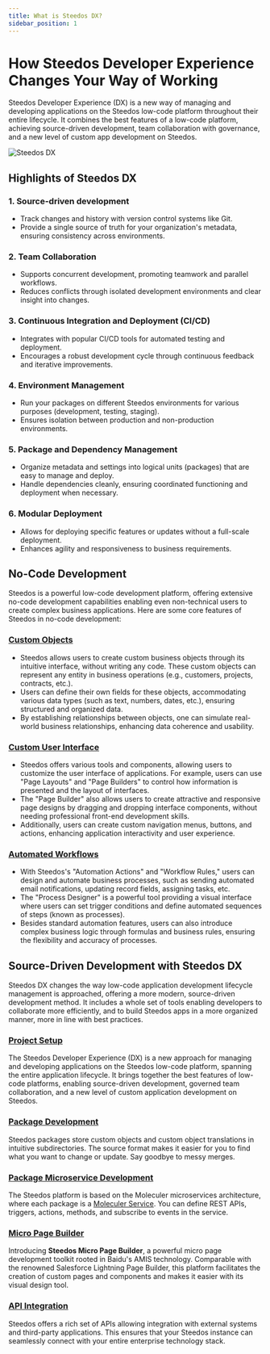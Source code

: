 ```yaml
---
title: What is Steedos DX?
sidebar_position: 1
---
```


# How Steedos Developer Experience Changes Your Way of Working

Steedos Developer Experience (DX) is a new way of managing and developing applications on the Steedos low-code platform throughout their entire lifecycle. It combines the best features of a low-code platform, achieving source-driven development, team collaboration with governance, and a new level of custom app development on Steedos.

![Steedos DX](/img/platform/steedos-dx.png)

## Highlights of Steedos DX

### 1. Source-driven development
- Track changes and history with version control systems like Git.
- Provide a single source of truth for your organization's metadata, ensuring consistency across environments.

### 2. Team Collaboration
- Supports concurrent development, promoting teamwork and parallel workflows.
- Reduces conflicts through isolated development environments and clear insight into changes.

### 3. Continuous Integration and Deployment (CI/CD)
- Integrates with popular CI/CD tools for automated testing and deployment.
- Encourages a robust development cycle through continuous feedback and iterative improvements.

### 4. Environment Management
- Run your packages on different Steedos environments for various purposes (development, testing, staging).
- Ensures isolation between production and non-production environments.

### 5. Package and Dependency Management
- Organize metadata and settings into logical units (packages) that are easy to manage and deploy.
- Handle dependencies cleanly, ensuring coordinated functioning and deployment when necessary.

### 6. Modular Deployment
- Allows for deploying specific features or updates without a full-scale deployment.
- Enhances agility and responsiveness to business requirements.

## No-Code Development

Steedos is a powerful low-code development platform, offering extensive no-code development capabilities enabling even non-technical users to create complex business applications. Here are some core features of Steedos in no-code development:

### [Custom Objects](/no-code/customize/)

- Steedos allows users to create custom business objects through its intuitive interface, without writing any code. These custom objects can represent any entity in business operations (e.g., customers, projects, contracts, etc.).
- Users can define their own fields for these objects, accommodating various data types (such as text, numbers, dates, etc.), ensuring structured and organized data.
- By establishing relationships between objects, one can simulate real-world business relationships, enhancing data coherence and usability.

### [Custom User Interface](/no-code/application/)

- Steedos offers various tools and components, allowing users to customize the user interface of applications. For example, users can use "Page Layouts" and "Page Builders" to control how information is presented and the layout of interfaces.
- The "Page Builder" also allows users to create attractive and responsive page designs by dragging and dropping interface components, without needing professional front-end development skills.
- Additionally, users can create custom navigation menus, buttons, and actions, enhancing application interactivity and user experience.

### [Automated Workflows](/automation/)

- With Steedos's "Automation Actions" and "Workflow Rules," users can design and automate business processes, such as sending automated email notifications, updating record fields, assigning tasks, etc.
- The "Process Designer" is a powerful tool providing a visual interface where users can set trigger conditions and define automated sequences of steps (known as processes).
- Besides standard automation features, users can also introduce complex business logic through formulas and business rules, ensuring the flexibility and accuracy of processes.

## Source-Driven Development with Steedos DX

Steedos DX changes the way low-code application development lifecycle management is approached, offering a more modern, source-driven development method. It includes a whole set of tools enabling developers to collaborate more efficiently, and to build Steedos apps in a more organized manner, more in line with best practices.

### [Project Setup](/developer/setup/)

The Steedos Developer Experience (DX) is a new approach for managing and developing applications on the Steedos low-code platform, spanning the entire application lifecycle. It brings together the best features of low-code platforms, enabling source-driven development, governed team collaboration, and a new level of custom application development on Steedos.

### [Package Development](/developer/package/)

Steedos packages store custom objects and custom object translations in intuitive subdirectories. The source format makes it easier for you to find what you want to change or update. Say goodbye to messy merges.

### [Package Microservice Development](/developer/service/)

The Steedos platform is based on the Moleculer microservices architecture, where each package is a [Moleculer Service](https://moleculer.services/docs/0.14/services). You can define REST APIs, triggers, actions, methods, and subscribe to events in the service.

### [Micro Page Builder](/developer/micro-page/)

Introducing **Steedos Micro Page Builder**, a powerful micro page development toolkit rooted in Baidu's AMIS technology. Comparable with the renowned Salesforce Lightning Page Builder, this platform facilitates the creation of custom pages and components and makes it easier with its visual design tool.

### [API Integration](/developer/api/)

Steedos offers a rich set of APIs allowing integration with external systems and third-party applications. This ensures that your Steedos instance can seamlessly connect with your entire enterprise technology stack.